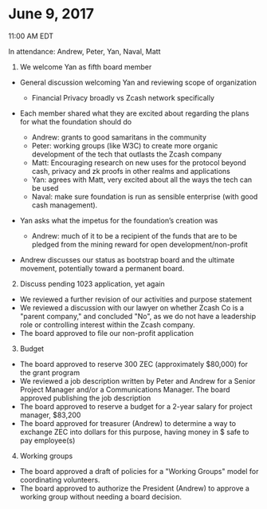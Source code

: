 June 9, 2017
==============================

11:00 AM EDT

In attendance: Andrew, Peter, Yan, Naval, Matt

1. We welcome Yan as fifth board member

- General discussion welcoming Yan and reviewing scope of organization 
    - Financial Privacy broadly vs Zcash network specifically
    
- Each member shared what they are excited about regarding the plans for what the foundation should do
    - Andrew: grants to good samaritans in the community 
    - Peter: working groups (like W3C) to create more organic development of the tech that outlasts the Zcash company 
    - Matt: Encouraging research on new uses for the protocol beyond cash, privacy and zk proofs in other realms and applications 
    - Yan: agrees with Matt, very excited about all the ways the tech can be used  
    - Naval: make sure foundation is run as sensible enterprise (with good cash management). 

- Yan asks what the impetus for the foundation’s creation was 
    - Andrew: much of it to be a recipient of the funds that are to be pledged from the mining reward for open development/non-profit

- Andrew discusses our status as bootstrap board and the ultimate movement, potentially toward a permanent board.

2. Discuss pending 1023 application, yet again

- We reviewed a further revision of our activities and purpose statement
- We reviewed a discussion with our lawyer on whether Zcash Co is a "parent company," and concluded "No", as we do not have a leadership role or controlling interest within the Zcash company.
- The board approved to file our non-profit application

3. Budget

- The board approved to reserve 300 ZEC (approximately $80,000) for the grant program
- We reviewed a job description written by Peter and Andrew for a Senior Project Manager and/or a Communications Manager. The board approved publishing the job description
- The board approved to reserve a budget for a 2-year salary for project manager, $83,200
- The board approved for treasurer (Andrew) to determine a way to exchange ZEC into dollars for this purpose, having money in $ safe to pay employee(s)

4. Working groups

- The board approved a draft of policies for a "Working Groups" model for coordinating volunteers.
- The board approved to authorize the President (Andrew) to approve a working group without needing a board decision.
